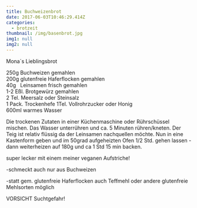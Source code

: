 ```yaml
---
title: Buchweizenbrot
date: 2017-06-03T10:46:29.414Z
categories:
  - brotzeit
thumbnail: /img/basenbrot.jpg
img1: null
img2: null
---
```

Mona´s Lieblingsbrot

250g Buchweizen gemahlen\
200g glutenfreie Haferflocken gemahlen\
40g   Leinsamen frisch gemahlen\
1-2 Eßl. Brotgewürz gemahlen\
2 Tel. Meersalz oder Steinsalz\
1 Pack. Trockenhefe
1Tel. Vollrohrzucker oder Honig\
600ml warmes Wasser

Die trockenen Zutaten in einer Küchenmaschine oder Rührschüssel mischen. Das Wasser unterrühren und ca. 5 Minuten rühren/kneten. Der Teig ist relativ flüssig da der Leinsamen nachquellen möchte. Nun in eine Kastenform geben und im 50grad aufgeheizten Ofen 1/2 Std. gehen lassen - dann weiterheizen auf 180g und ca 1 Std 15 min backen.

super lecker mit einem meiner veganen Aufstriche!

-schmeckt auch nur aus Buchweizen

-statt gem. glutenfreie Haferflocken auch Teffmehl oder andere glutenfreie Mehlsorten möglich

VORSICHT Suchtgefahr!
